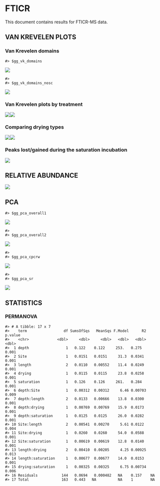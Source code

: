 FTICR
================

This document contains results for FTICR-MS data.

## VAN KREVELEN PLOTS

### Van Krevelen domains

    #> $gg_vk_domains

![](images-markdown-fticr/vk_domains-1.png)<!-- -->

    #> 
    #> $gg_vk_domains_nosc

![](images-markdown-fticr/vk_domains-2.png)<!-- -->

### Van Krevelen plots by treatment

![](images-markdown-fticr/vk_plots-1.png)<!-- -->![](images-markdown-fticr/vk_plots-2.png)<!-- -->

### Comparing drying types

![](images-markdown-fticr/vk_drying-1.png)<!-- -->![](images-markdown-fticr/vk_drying-2.png)<!-- -->

### Peaks lost/gained during the saturation incubation

![](images-markdown-fticr/vk_newpeaks_saturation-1.png)<!-- -->

## RELATIVE ABUNDANCE

![](images-markdown-fticr/relabund_barplot-1.png)<!-- -->

## PCA

    #> $gg_pca_overall1

![](images-markdown-fticr/pca-1.png)<!-- -->

    #> 
    #> $gg_pca_overall2

![](images-markdown-fticr/pca-2.png)<!-- -->

    #> 
    #> $gg_pca_cpcrw

![](images-markdown-fticr/pca-3.png)<!-- -->

    #> 
    #> $gg_pca_sr

![](images-markdown-fticr/pca-4.png)<!-- -->

## STATISTICS

### PERMANOVA

    #> # A tibble: 17 x 7
    #>    term                 df SumsOfSqs   MeanSqs F.Model      R2 p.value
    #>    <chr>             <dbl>     <dbl>     <dbl>   <dbl>   <dbl>   <dbl>
    #>  1 depth                 1   0.122    0.122     253.   0.275     0.001
    #>  2 Site                  1   0.0151   0.0151     31.3  0.0341    0.001
    #>  3 length                2   0.0110   0.00552    11.4  0.0249    0.001
    #>  4 drying                1   0.0115   0.0115     23.8  0.0258    0.001
    #>  5 saturation            1   0.126    0.126     261.   0.284     0.001
    #>  6 depth:Site            1   0.00312  0.00312     6.46 0.00703   0.009
    #>  7 depth:length          2   0.0133   0.00666    13.8  0.0300    0.001
    #>  8 depth:drying          1   0.00769  0.00769    15.9  0.0173    0.001
    #>  9 depth:saturation      1   0.0125   0.0125     26.0  0.0282    0.001
    #> 10 Site:length           2   0.00541  0.00270     5.61 0.0122    0.004
    #> 11 Site:drying           1   0.0260   0.0260     54.0  0.0588    0.001
    #> 12 Site:saturation       1   0.00619  0.00619    12.8  0.0140    0.001
    #> 13 length:drying         2   0.00410  0.00205     4.25 0.00925   0.013
    #> 14 length:saturation     1   0.00677  0.00677    14.0  0.0153    0.001
    #> 15 drying:saturation     1   0.00325  0.00325     6.75 0.00734   0.006
    #> 16 Residuals           144   0.0694   0.000482   NA    0.157    NA    
    #> 17 Total               163   0.443   NA          NA    1        NA
